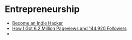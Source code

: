 # Entrepreneurship

- [Become an Indie Hacker](https://www.indiehackers.com/start)
- [How I Got 6.2 Million Pageviews and 144,920 Followers](https://medium.com/swlh/how-i-got-6-2-million-pageviews-and-144-920-followers-d4d3fa440802)
- 